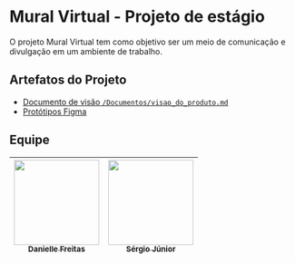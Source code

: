 # Mural Virtual - Projeto de estágio<br>

O projeto Mural Virtual tem como objetivo ser um meio de comunicação e divulgação em um ambiente de trabalho.


## Artefatos do Projeto

* [Documento de visão `/Documentos/visao_do_produto.md`](./Documentos/visao_do_produto.md)
* [Protótipos Figma](https://www.figma.com/proto/KnPpuWv0dm0SQG7qeN0Qzw/Mural-Virtual?node-id=11%3A24&scaling=min-zoom&page-id=0%3A1)

## Equipe

| [<img src="https://avatars.githubusercontent.com/u/29900948?v=4" width=150><br><sub>Danielle Freitas</sub>](https://github.com/danigfreitas) |  [<img src="https://avatars.githubusercontent.com/u/87080817?v=4" width=150><br><sub>Sérgio Júnior</sub>](https://github.com/JrSergio00) |
| :---: | :---: |
